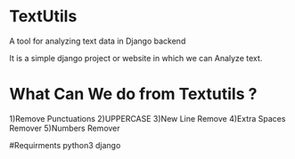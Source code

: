 # TextUtils
A tool for analyzing text data in Django backend

It is a simple django project or website in which we can Analyze text.

# What Can We do from Textutils ?
1)Remove Punctuations
2)UPPERCASE
3)New Line Remove
4)Extra Spaces Remover
5)Numbers Remover

#Requirments
python3
django
